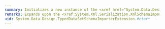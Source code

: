 ```yaml
---
summary: Initializes a new instance of the <xref href="System.Data.Design.TypedDataSetSchemaImporterExtension"></xref> class.
remarks: Expands upon the <xref:System.Xml.Serialization.XmlSchemaImporter> to provide additional functionality for typed datasets and generates internal mappings to .NET Framework types for XML schema element declarations, including literal XSD message parts in a WSDL document.
uid: System.Data.Design.TypedDataSetSchemaImporterExtension.#ctor*
---
```

